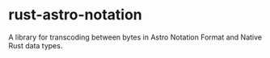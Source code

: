 # rust-astro-notation
A library for transcoding between bytes in Astro Notation Format and Native Rust data types.

